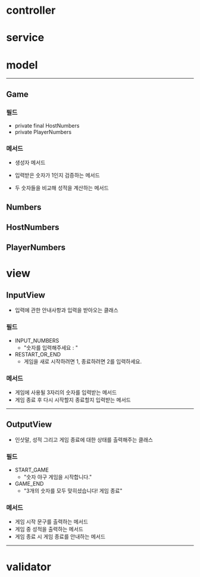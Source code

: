 # controller

# service

# model

---
## Game

### 필드
- private final HostNumbers
- private PlayerNumbers

### 메서드
- 생성자 메서드
- 입력받은 숫자가 1인지 검증하는 메서드


- 두 숫자들을 비교해 성적을 계산하는 메서드


## Numbers

## HostNumbers

## PlayerNumbers


# view

## InputView
- 입력에 관한 안내사항과 입력을 받아오는 클래스

### 필드
- INPUT_NUMBERS
  - "숫자를 입력해주세요 : "
- RESTART_OR_END
  - 게임을 새로 시작하려면 1, 종료하려면 2를 입력하세요.

### 메서드
- 게임에 사용될 3자리의 숫자를 입력받는 메서드
- 게임 종료 후 다시 시작할지 종료할지 입력받는 메서드

---

## OutputView
- 인삿말, 성적 그리고 게임 종료에 대한 상태를 출력해주는 클래스

### 필드
- START_GAME
  - "숫자 야구 게임을 시작합니다."
- GAME_END
  - "3개의 숫자를 모두 맞히셨습니다! 게임 종료"

### 메서드
- 게임 시작 문구를 출력하는 메서드
- 게임 중 성적을 출력하는 메서드
- 게임 종료 시 게임 종료를 안내하는 메서드


---

# validator


